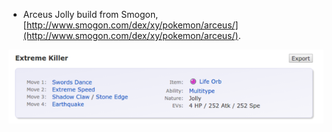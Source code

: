 * Arceus Jolly build from Smogon, [http://www.smogon.com/dex/xy/pokemon/arceus/](http://www.smogon.com/dex/xy/pokemon/arceus/).

![./20161203-0126-gmt+2-generation-6-arceus-jolly-build-1.png](./20161203-0126-gmt+2-generation-6-arceus-jolly-build-1.png)